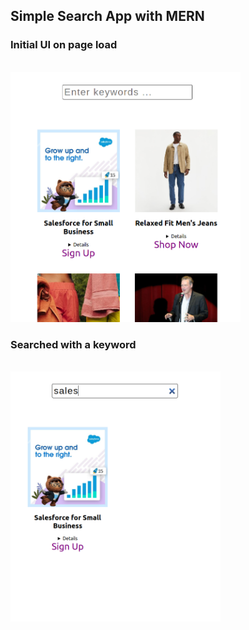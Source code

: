 ## Simple Search App with MERN

### Initial UI on page load

<br />
<img height="400" src="./images/initial_view.png" alt="Initial view" />

<br />

### Searched with a keyword

<br />
<img height="400" src="./images/searched_view.png" alt="Searched view" />
